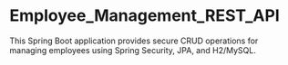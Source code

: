 # Employee_Management_REST_API
This Spring Boot application provides secure CRUD operations for managing employees using Spring Security, JPA, and H2/MySQL.
